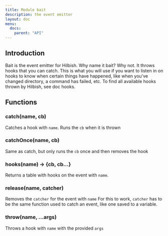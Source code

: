 ```yaml
---
title: Module bait
description: the event emitter
layout: doc
menu:
  docs:
    parent: "API"
---
```


## Introduction
Bait is the event emitter for Hilbish. Why name it bait? Why not.
It throws hooks that you can catch. This is what you will use if
you want to listen in on hooks to know when certain things have
happened, like when you've changed directory, a command has failed,
etc. To find all available hooks thrown by Hilbish, see doc hooks.

## Functions
### catch(name, cb)
Catches a hook with `name`. Runs the `cb` when it is thrown

### catchOnce(name, cb)
Same as catch, but only runs the `cb` once and then removes the hook

### hooks(name) -> {cb, cb...}
Returns a table with hooks on the event with `name`.

### release(name, catcher)
Removes the `catcher` for the event with `name`
For this to work, `catcher` has to be the same function used to catch
an event, like one saved to a variable.

### throw(name, ...args)
Throws a hook with `name` with the provided `args`

